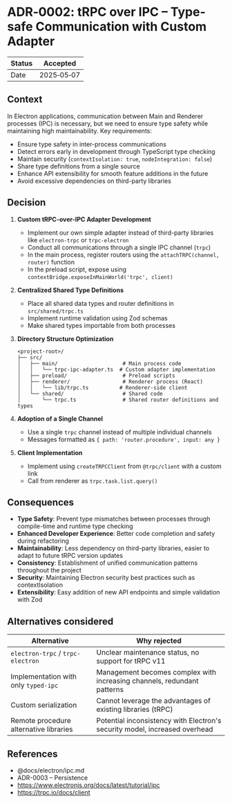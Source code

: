 # ADR‑0002: tRPC over IPC – Type-safe Communication with Custom Adapter

| Status | Accepted   |
| ------ | ---------- |
| Date   | 2025‑05‑07 |

## Context

In Electron applications, communication between Main and Renderer processes (IPC) is necessary, but we need to ensure type safety while maintaining high maintainability. Key requirements:

- Ensure type safety in inter-process communications
- Detect errors early in development through TypeScript type checking
- Maintain security (`contextIsolation: true`, `nodeIntegration: false`)
- Share type definitions from a single source
- Enhance API extensibility for smooth feature additions in the future
- Avoid excessive dependencies on third-party libraries

## Decision

1. **Custom tRPC-over-IPC Adapter Development**

   - Implement our own simple adapter instead of third-party libraries like `electron-trpc` or `trpc-electron`
   - Conduct all communications through a single IPC channel (`trpc`)
   - In the main process, register routers using the `attachTRPC(channel, router)` function
   - In the preload script, expose using `contextBridge.exposeInMainWorld('trpc', client)`

2. **Centralized Shared Type Definitions**

   - Place all shared data types and router definitions in `src/shared/trpc.ts`
   - Implement runtime validation using Zod schemas
   - Make shared types importable from both processes

3. **Directory Structure Optimization**

   ```
   <project-root>/
   ├── src/
   │   ├── main/                     # Main process code
   │   │   └── trpc-ipc-adapter.ts  # Custom adapter implementation
   │   ├── preload/                  # Preload scripts
   │   ├── renderer/                 # Renderer process (React)
   │   │   └── lib/trpc.ts          # Renderer-side client
   │   └── shared/                   # Shared code
   │       └── trpc.ts               # Shared router definitions and types
   ```

4. **Adoption of a Single Channel**

   - Use a single `trpc` channel instead of multiple individual channels
   - Messages formatted as `{ path: 'router.procedure', input: any }`

5. **Client Implementation**

   - Implement using `createTRPCClient` from `@trpc/client` with a custom link
   - Call from renderer as `trpc.task.list.query()`

## Consequences

- **Type Safety**: Prevent type mismatches between processes through compile-time and runtime type checking
- **Enhanced Developer Experience**: Better code completion and safety during refactoring
- **Maintainability**: Less dependency on third-party libraries, easier to adapt to future tRPC version updates
- **Consistency**: Establishment of unified communication patterns throughout the project
- **Security**: Maintaining Electron security best practices such as contextIsolation
- **Extensibility**: Easy addition of new API endpoints and simple validation with Zod

## Alternatives considered

| Alternative                            | Why rejected                                                               |
| -------------------------------------- | -------------------------------------------------------------------------- |
| `electron-trpc` / `trpc-electron`      | Unclear maintenance status, no support for tRPC v11                        |
| Implementation with only `typed-ipc`   | Management becomes complex with increasing channels, redundant patterns    |
| Custom serialization                   | Cannot leverage the advantages of existing libraries (tRPC)                |
| Remote procedure alternative libraries | Potential inconsistency with Electron's security model, increased overhead |

## References

- @docs/electron/ipc.md
- ADR-0003 – Persistence
- https://www.electronjs.org/docs/latest/tutorial/ipc
- https://trpc.io/docs/client
